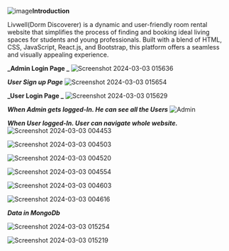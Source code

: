 ![image](https://github.com/chhotusnehesh3/Livwell/assets/101246546/8c4cf6f6-2e89-4712-b82d-c8fffe0b0ebb)****Introduction****

Livwell(Dorm Discoverer) is a dynamic and user-friendly room rental website that simplifies the process of finding and booking ideal living spaces for students and young professionals. Built with a blend of HTML, CSS, JavaScript, React.js, and Bootstrap, this platform offers a seamless and visually appealing experience.

**_Admin Login Page _**
![Screenshot 2024-03-03 015636](https://github.com/chhotusnehesh3/Livwell/assets/101246546/ee0f8994-673f-463b-a0d7-6ad8f425e04d)

**_User Sign up Page_**
![Screenshot 2024-03-03 015654](https://github.com/chhotusnehesh3/Livwell/assets/101246546/349df3dd-e4d5-4fe8-996a-bf630f7b0457)

**_User Login Page _**
![Screenshot 2024-03-03 015629](https://github.com/chhotusnehesh3/Livwell/assets/101246546/443b0fa5-b091-468e-8fd7-c57f6a6ff844)

**_When Admin gets logged-In. He can see all the Users_**
![Admin](https://github.com/chhotusnehesh3/Livwell/assets/101246546/cd71295d-9337-4853-8d35-e627120e680d)



**_When User logged-In. User can navigate whole website._**
![Screenshot 2024-03-03 004453](https://github.com/chhotusnehesh3/Livwell/assets/101246546/79e0ac1d-048c-4d64-992f-fb5578c8f4c9)


![Screenshot 2024-03-03 004503](https://github.com/chhotusnehesh3/Livwell/assets/101246546/e7d4cf69-02f8-4ff3-b05c-88b5cdf674d6)


![Screenshot 2024-03-03 004520](https://github.com/chhotusnehesh3/Livwell/assets/101246546/e54ac710-6168-4bd4-b2fe-fcb9e5244541)


![Screenshot 2024-03-03 004554](https://github.com/chhotusnehesh3/Livwell/assets/101246546/d97d3cde-fe63-46a4-a514-5bbb71620e05)


![Screenshot 2024-03-03 004603](https://github.com/chhotusnehesh3/Livwell/assets/101246546/1744d02a-b7ee-44db-b6ab-749a1e27d9be)


![Screenshot 2024-03-03 004616](https://github.com/chhotusnehesh3/Livwell/assets/101246546/2c77be49-42f0-438c-9ed8-f7aebffad28c)

**_Data in MongoDb_**

![Screenshot 2024-03-03 015254](https://github.com/chhotusnehesh3/Livwell/assets/101246546/423300e7-9af9-4ee1-bfbd-48f85d025a12)

![Screenshot 2024-03-03 015219](https://github.com/chhotusnehesh3/Livwell/assets/101246546/2cef2fef-ead6-4b08-a8a1-f40b82370374)
